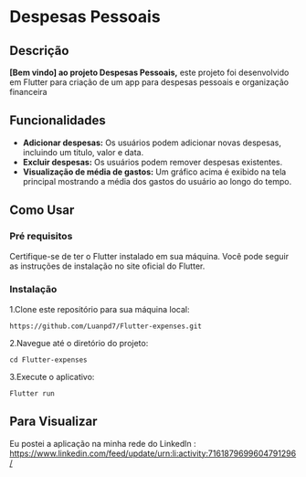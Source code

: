 # Despesas Pessoais

## Descrição

**[Bem vindo] ao projeto Despesas Pessoais,** este projeto foi desenvolvido em Flutter para criação de um app  para despesas pessoais e organização financeira

## Funcionalidades

- **Adicionar despesas:** Os usuários podem adicionar novas despesas, incluindo um titulo, valor e data.
- **Excluir despesas:** Os usuários podem remover despesas existentes.
- **Visualização de média de gastos:** Um gráfico acima é exibido na tela principal mostrando a média dos gastos do usuário ao longo do tempo.

## Como Usar
### Pré requisitos
Certifique-se de ter o Flutter instalado em sua máquina. Você pode seguir as instruções de instalação no site oficial do Flutter.

### Instalação

1.Clone este repositório para sua máquina local:
```
https://github.com/Luanpd7/Flutter-expenses.git
 ```

2.Navegue até o diretório do projeto:

```
cd Flutter-expenses
 ```

3.Execute o aplicativo:

```
Flutter run
```

## Para Visualizar
Eu postei a aplicação na minha rede do Linkedln : https://www.linkedin.com/feed/update/urn:li:activity:7161879699604791296/
